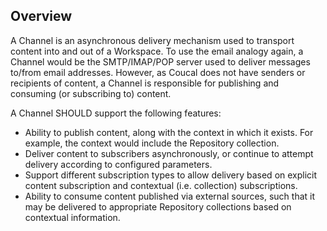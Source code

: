 ## Overview

A Channel is an asynchronous delivery mechanism used to transport content into and out of a Workspace. To use the email
analogy again, a Channel would be the SMTP/IMAP/POP server used to deliver messages to/from email addresses. However,
as Coucal does not have senders or recipients of content, a Channel is responsible for publishing and consuming (or
subscribing to) content.

A Channel SHOULD support the following features:

* Ability to publish content, along with the context in which it exists. For example, the context would include the Repository collection.
* Deliver content to subscribers asynchronously, or continue to attempt delivery according to configured parameters.
* Support different subscription types to allow delivery based on explicit content subscription and contextual (i.e. collection) subscriptions.
* Ability to consume content published via external sources, such that it may be delivered to appropriate Repository collections based on contextual information.
